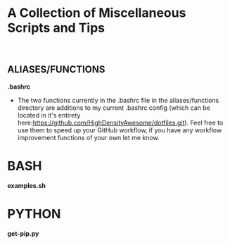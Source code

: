# A Collection of Miscellaneous Scripts and Tips #
&nbsp;
&nbsp;
&nbsp;
## ALIASES/FUNCTIONS ##

  **.bashrc** 
- The two functions currently in the .bashrc file in the aliases/functions directory are additions to my current .bashrc config (which can be located in it's entirety here:https://github.com/HighDensityAwesome/dotfiles.git). Feel free to use them to speed up your GitHub workflow, if you have any workflow improvement functions of your own let me know.

# BASH #
  **examples.sh**

# PYTHON #
  **get-pip.py**

